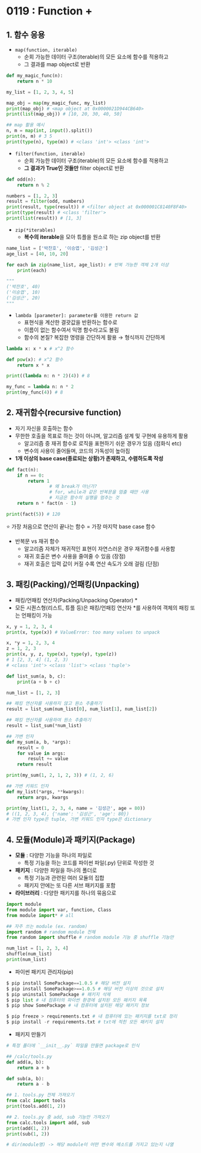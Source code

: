 # 0119 : Function +

## 1. 함수 응용

- `map(function, iterable)`
    - 순회 가능한 데이터 구조(iterable)의 모든 요소에 함수를 적용하고
    - 그 결과를 map object로 반환

```python
def my_magic_func(n):
    return n * 10

my_list = [1, 2, 3, 4, 5]

map_obj = map(my_magic_func, my_list)
print(map_obj) # <map object at 0x0000021D944CB640>
print(list(map_obj)) # [10, 20, 30, 40, 50]

## map 활용 예시
n, m = map(int, input().split())
print(n, m) # 3 5
print(type(n), type(m)) # <class 'int'> <class 'int'>
```

- `filter(function, iterable)`
    - 순회 가능한 데이터 구조(iterable)의 모든 요소에 함수를 적용하고
    - **그 결과가 True인 것들만** filter object로 반환

```python
def odd(n):
    return n % 2

numbers = [1, 2, 3]
result = filter(odd, numbers)
print(result, type(result)) # <filter object at 0x000001C8140F8F40>
print(type(result) # <class 'filter'>
print(list(result)) # [1, 3]
```

- `zip(*iterables)`
    - **복수의 iterable**을 모아 튜플을 원소로 하는 zip object를 반환

```python
name_list = ['박찬호', '이승엽', '김성근']
age_list = [40, 10, 20]

for each in zip(name_list, age_list): # 반복 가능한 객체 2개 이상
    print(each)

"""
('박찬호', 40)
('이승엽', 10)
('김성근', 20)
"""
```

- `lambda [parameter]: parameter를 이용한 return 값`
    - 표현식을 계산한 결괏값을 반환하는 함수로
    - 이름이 없는 함수여서 익명 함수라고도 불림
    - 함수의 본질? 복잡한 명령을 간단하게 활용 → 형식까지 간단하게

```python
lambda x: x * x # x^2 함수

def pow(x): # x^2 함수
    return x * x

print((lambda n: n * 2)(4)) # 8

my_func = lambda n: n * 2
print(my_func(4)) # 8
```

## 2. 재귀함수(recursive function)

- 자기 자신을 호출하는 함수
- 무한한 호출을 목표로 하는 것이 아니며, 알고리즘 설계 및 구현에 유용하게 활용
    - 알고리즘 중 재귀 함수로 로직을 표현하기 쉬운 경우가 있음 (점화식 etc)
    - 변수의 사용이 줄어들며, 코드의 가독성이 높아짐
- **1개 이상의 base case(종료되는 상황)가 존재하고, 수렴하도록 작성**

```python
def fact(n):
    if n == 0:
        return 1
				# 왜 break가 아닌가?
				# for, while과 같은 반복문을 멈출 때만 사용
				# 지금은 함수의 실행을 멈추는 것
    return n * fact(n - 1)

print(fact(5)) # 120
```

⭐ 가장 처음으로 연산이 끝나는 함수 = 가장 마지막 base case 함수

- 반복문 vs 재귀 함수
    - 알고리즘 자체가 재귀적인 표현이 자연스러운 경우 재귀함수를 사용함
    - 재귀 호출은 변수 사용을 줄여줄 수 있음 (장점)
    - 재귀 호출은 입력 값이 커질 수록 연산 속도가 오래 걸림 (단점)

## 3. 패킹(Packing)/언패킹(Unpacking)

- 패킹/언패킹 연산자(Packing/Unpacking Operator) *
- 모든 시퀀스형(리스트, 튜플 등)은 패킹/언패킹 연산자 *를 사용하여 객체의 패킹 또는 언패킹이 가능

```python
x, y = 1, 2, 3, 4
print(x, type(x)) # ValueError: too many values to unpack

x, *y = 1, 2, 3, 4
z = 1, 2, 3
print(x, y, z, type(x), type(y), type(z))
# 1 [2, 3, 4] (1, 2, 3)
# <class 'int'> <class 'list'> <class 'tuple'>
```

```python
def list_sum(a, b, c):
    print(a + b + c)

num_list = [1, 2, 3]

## 패킹 연산자를 사용하지 않고 원소 추출하기
result = list_sum(num_list[0], num_list[1], num_list[2])

## 패킹 연산자를 사용하여 원소 추출하기
result = list_sum(*num_list)
```

```python
## 가변 인자
def my_sum(a, b, *args):
    result = 0
    for value in args:
        result += value
    return result

print(my_sum(1, 2, 1, 2, 3)) # (1, 2, 6)
```

```python
## 가변 키워드 인자
def my_list(*args, **kwargs):
    return args, kwargs

print(my_list(1, 2, 3, 4, name = '김성근', age = 80))
# ((1, 2, 3, 4), {'name': '김성근', 'age': 80})
# 가변 인자 type은 tuple, 가변 키워드 인자 type은 dictionary
```

## 4. 모듈(Module)과 패키지(Package)

- **모듈** : 다양한 기능을 하나의 파일로
    - 특정 기능을 하는 코드를 파이썬 파일(.py) 단위로 작성한 것
- **패키지** : 다양한 파일을 하나의 폴더로
    - 특정 기능과 관련된 여러 모듈의 집합
    - 패키지 안에는 또 다른 서브 패키지를 포함
- **라이브러리** : 다양한 패키지를 하나의 묶음으로

```python
import module
from module import var, function, Class
from module import* # all

## 자주 쓰는 module (ex. random)
import random # random module 전체
from random import shuffle # random module 기능 중 shuffle 기능만

num_list = [1, 2, 3, 4]
shuffle(num_list)
print(num_list)
```

- 파이썬 패키지 관리자(pip)

```python
$ pip install SomePackage==1.0.5 # 해당 버전 설치
$ pip install SomePackage>==1.0.5 # 해당 버전 이상의 것으로 설치
$ pip uninstall SomePackage # 패키지 삭제
$ pip list # 내 컴퓨터의 파이썬 환경에 설치된 모든 패키지 목록
$ pip show SomePackage # 내 컴퓨터에 설치된 해당 패키지 정보

$ pip freeze > requirements.txt # 내 컴퓨터에 있는 패키지를 txt로 정리
$ pip install -r requirements.txt # txt에 적힌 모든 패키지 설치
```

- 패키지 만들기

```python
# 특정 폴더에 `__init__.py` 파일을 만들면 package로 인식

## /calc/tools.py
def add(a, b):
    return a + b

def sub(a, b):
    return a - b

## 1. tools.py 전체 가져오기
from calc import tools
print(tools.add(1, 2))

## 2. tools.py 중 add, sub 기능만 가져오기
from calc.tools import add, sub
print(add(1, 2))
print(sub(1, 2))

# dir(module명) -> 해당 module이 어떤 변수와 메소드를 가지고 있는지 나열
```